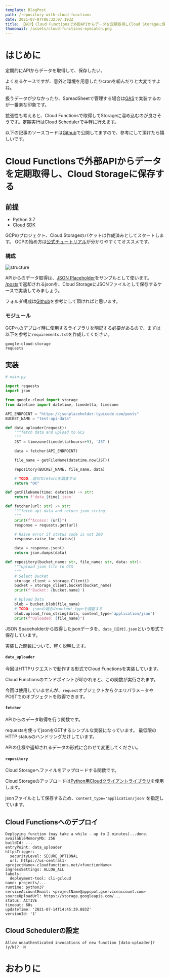```yaml
---
template: BlogPost
path: /repository-with-cloud-functions
date: 2021-07-07T06:32:07.193Z
title: 【GCP】Cloud Functionsで外部APIからデータを定期取得しCloud Storageに保存する
thumbnail: /assets/cloud-functions-eyecatch.png
---
```

# はじめに

定期的にAPIからデータを取得して、保存したい。

よくあるケースですが、意外と環境を用意したりcronを組んだりと大変ですよね。

扱うデータが少なかったり、SpreadSheetで管理する場合は[GAS](https://developers.google.com/apps-script?hl=ja)で実装するのが一番楽な印象です。

拡張性も考えると、Cloud Functionsで取得してStorageに溜め込むのが良さそうです。定期実行はCloud Schedulerで手軽に行えます。

以下の記事のソースコードは[Github](https://github.com/marushosummers/sample-cloud-functions-uploader)で公開してますので、参考にして頂けたら嬉しいです。

# Cloud Functionsで外部APIからデータを定期取得し、Cloud Storageに保存する

## 前提

* Python 3.7
* [Cloud SDK](https://cloud.google.com/sdk/docs/install?hl=JA)

GCPのプロジェクト、Cloud Storageのバケットは作成済みとしてスタートします。 GCPの始め方は[公式チュートリアル](https://cloud.google.com/deployment-manager/docs/step-by-step-guide/installation-and-setup)が分かりやすくてオススメです。

### 構成

![structure](/assets/cloud-functions.png "structure")

APIからのデータ取得は、[JSON Placeholder](https://jsonplaceholder.typicode.com/)をサンプルとして使います。
[/posts](https://jsonplaceholder.typicode.com/posts)で返却されるjsonを、Cloud StorageにJSONファイルとして保存するケースで実装してみましょう。

フォルダ構成は[Github](https://github.com/marushosummers/sample-cloud-functions-uploader)を参考にして頂ければと思います。


### モジュール

GCPへのデプロイ時に使用するライブラリを明記する必要があるので、まずは以下を参考に`requirements.txt`を作成してください。

```
google-cloud-storage
requests
```

## 実装

```python
# main.py

import requests
import json

from google.cloud import storage
from datetime import datetime, timedelta, timezone

API_ENDPOINT = "https://jsonplaceholder.typicode.com/posts"
BUCKET_NAME = "test-api-data"

def data_uploader(request):
    """fetch data and upload to GCS
    """
    JST = timezone(timedelta(hours=+9), 'JST')

    data = fetcher(API_ENDPOINT)

    file_name = getFileName(datetime.now(JST))

    repository(BUCKET_NAME, file_name, data)

    # TODO: 適切なreturnを調査する
    return "OK"

def getFileName(time: datetime) -> str:
    return f'data_{time}.json'

def fetcher(url: str) -> str:
    """fetch api data and return json string
    """
    print(f"Access: {url}")
    response = requests.get(url)

    # Raise error if status code is not 200
    response.raise_for_status()

    data = response.json()
    return json.dumps(data)

def repository(bucket_name: str, file_name: str, data: str):
    """upload json file to GCS
    """
    # Select Bucket
    storage_client = storage.Client()
    bucket = storage_client.bucket(bucket_name)
    print(f'Bucket: {bucket.name}')

    # Upload Data
    blob = bucket.blob(file_name)
    # TODO: jsonの場合のcontent_typeを調査する
    blob.upload_from_string(data, content_type='application/json')
    print(f"Uploaded: {file_name}")

```

JSON Spaceholderから取得したjsonデータを、`data_[日付].json`という形式で保存しています。

実装した関数について、軽く説明します。

#### `data_uploader`

今回はHTTPリクエストで動作する形式でCloud Functionsを実装しています。

Cloud Functionsのエンドポイントが叩かれると、この関数が実行されます。

今回は使用していませんが、`request`オブジェクトからクエリパラメータやPOSTでのオブジェクトを取得できます。

#### `fetcher`

APIからのデータ取得を行う関数です。

requestsを使ってjsonをGETするシンプルな実装になっています。
最低限のHTTP statusのハンドリングだけしています。

APIの仕様や返却されるデータの形式に合わせて変更してください。

#### `repository` 

Cloud Storageへファイルをアップロードする関数です。

Cloud Storageのアップロードは[Python用Cloudクライアントライブラリ](https://cloud.google.com/python/docs/setup?hl=ja#installing_the_cloud_client_libraries_for_python)を使用します。

jsonファイルとして保存するため、`content_type='application/json'`を指定しています。




## Cloud Functionsへのデプロイ

```
Deploying function (may take a while - up to 2 minutes)...done.                                                                                                                                                                                                                                                              
availableMemoryMb: 256
buildId: ...
entryPoint: data_uploader
httpsTrigger:
  securityLevel: SECURE_OPTIONAL
  url: https://us-central1-<projectName>.cloudfunctions.net/<functionName>
ingressSettings: ALLOW_ALL
labels:
  deployment-tool: cli-gcloud
name: projects/...
runtime: python37
serviceAccountEmail: <projectName@appspot.gserviceaccount.com>
sourceUploadUrl: https://storage.googleapis.com/...
status: ACTIVE
timeout: 60s
updateTime: '2021-07-14T14:45:39.883Z'
versionId: '1'
```

## Cloud Schedulerの設定

```
Allow unauthenticated invocations of new function [data-uploader]? 
(y/N)?  N
```

# おわりに
